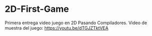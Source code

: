# 2D-First-Game
 Primera entrega video juego en 2D Pasando Compiladores.
Video de muestra del juego: https://youtu.be/dTGJZTktVEA
